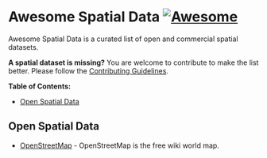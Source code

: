 # Awesome Spatial Data [![Awesome](https://awesome.re/badge-flat.svg)](https://awesome.re)

Awesome Spatial Data is a curated list of open and commercial spatial datasets.

**A spatial dataset is missing?** You are welcome to contribute to make the list better. Please follow the [Contributing Guidelines](https://github.com/bchapuis/awesome-spatial-data/blob/master/CONTRIBUTING.md).

**Table of Contents:**

- [Open Spatial Data](#open-spatial-data)

## Open Spatial Data

- [OpenStreetMap](https://www.openstreetmap.org/) - OpenStreetMap is the free wiki world map.
